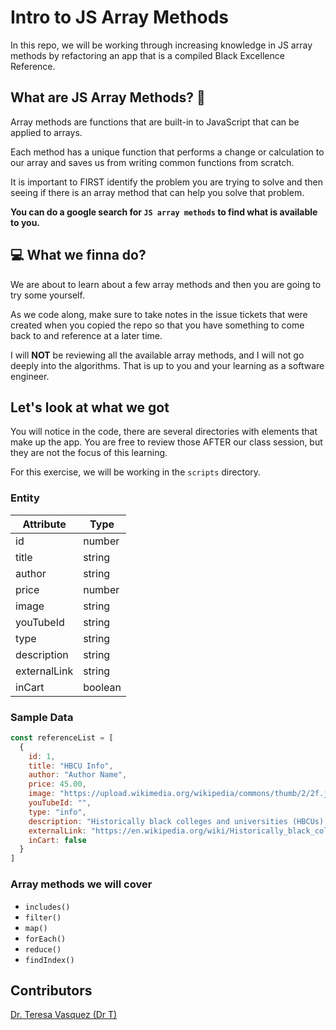 # Intro to JS Array Methods 
In this repo, we will be working through increasing knowledge in JS array methods by refactoring an app that is a compiled Black Excellence Reference.

## What are JS Array Methods? 👀
Array methods are functions that are built-in to JavaScript that can be applied to arrays.

Each method has a unique function that performs a change or calculation to our array and saves us from writing common functions from scratch.

It is important to FIRST identify the problem you are trying to solve and then seeing if there is an array method that can help you solve that problem.

**You can do a google search for `JS array methods` to find what is available to you.**

## 💻 What we finna do?
We are about to learn about a few array methods and then you are going to try some yourself. 

As we code along, make sure to take notes in the issue tickets that were created when you copied the repo so that you have something to come back to and reference at a later time.

I will **NOT** be reviewing all the available array methods, and I will not go deeply into the algorithms. That is up to you and your learning as a software engineer. 

## Let's look at what we got
You will notice in the code, there are several directories with elements that make up the app. You are free to review those AFTER our class session, but they are not the focus of this learning.

For this exercise, we will be working in the `scripts` directory.

### Entity
| Attribute   | Type        |
| ----------- | ----------- |
| id          | number      |
| title       | string      |
| author      | string      |
| price       | number      |
| image       | string      |
| youTubeId   | string      |
| type        | string      |
| description | string      |
| externalLink| string      |
| inCart      | boolean     |

### Sample Data
```javascript
const referenceList = [
  {
    id: 1,
    title: "HBCU Info",
    author: "Author Name",
    price: 45.00,
    image: "https://upload.wikimedia.org/wikipedia/commons/thumb/2/2f.jpg",
    youTubeId: "",
    type: "info",
    description: "Historically black colleges and universities (HBCUs) are institutions of higher education.",
    externalLink: "https://en.wikipedia.org/wiki/Historically_black_colleges_and_universities",
    inCart: false
  }
]
```

### Array methods we will cover
- `includes()`
- `filter()`
- `map()`
- `forEach()`
- `reduce()`
- `findIndex()`

## Contributors
[Dr. Teresa Vasquez (Dr T)](https://github.com/drteresavasquez)
